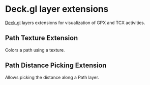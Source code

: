 # Deck.gl layer extensions

[Deck.gl](https://deck.gl/) layers extensions for visualization of GPX and TCX activities.

## Path Texture Extension
Colors a path using a texture.

## Path Distance Picking Extension
Allows picking the distance along a Path layer.
